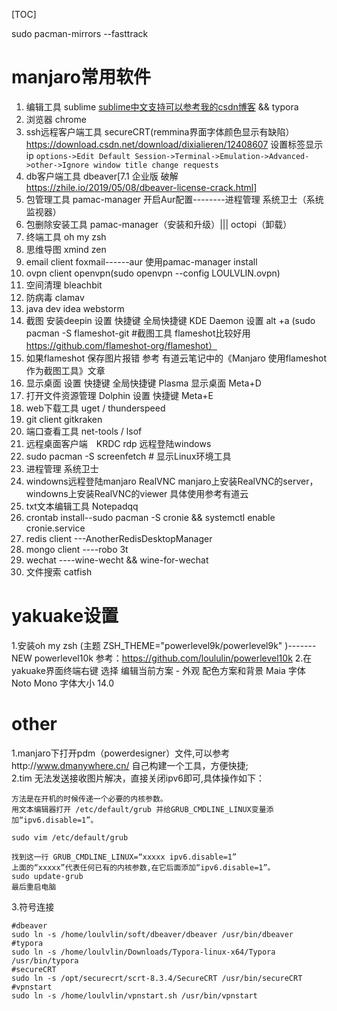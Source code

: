 [TOC]

sudo pacman-mirrors --fasttrack 

# manjaro常用软件
1. 编辑工具 sublime  [sublime中文支持可以参考我的csdn博客](https://blog.csdn.net/dixialieren/article/details/83624260) && typora
2. 浏览器 chrome
3. ssh远程客户端工具 secureCRT(remmina界面字体颜色显示有缺陷）  https://download.csdn.net/download/dixialieren/12408607   设置标签显示ip  `options->Edit Default Session->Terminal->Emulation->Advanced->other->Ignore window title change requests`
4. db客户端工具 dbeaver[7.1 企业版 破解   https://zhile.io/2019/05/08/dbeaver-license-crack.html]
5. 包管理工具 pamac-manager   开启Aur配置--------进程管理 系统卫士（系统监视器）
6. 包删除安装工具  pamac-manager（安装和升级）|||   octopi（卸载）
7. 终端工具 oh my zsh
8. 思维导图 xmind zen
9. email client foxmail------aur  使用pamac-manager install
10. ovpn client openvpn(sudo openvpn --config LOULVLIN.ovpn)
11. 空间清理 bleachbit
12. 防病毒 clamav
13. java dev idea webstorm
14. 截图 安装deepin 设置 快捷键  全局快捷键  KDE Daemon 设置 alt +a (sudo pacman -S flameshot-git #截图工具 flameshot比较好用 https://github.com/flameshot-org/flameshot）
15. 如果flameshot 保存图片报错 参考 有道云笔记中的《Manjaro 使用flameshot作为截图工具》文章
16. 显示桌面  设置 快捷键  全局快捷键 Plasma  显示桌面 Meta+D
17. 打开文件资源管理 Dolphin 设置 快捷键 Meta+E
18.  web下载工具 uget / thunderspeed
19.  git client  gitkraken
20.  端口查看工具 net-tools / lsof
21. 远程桌面客户端　KRDC  rdp  远程登陆windows
22. sudo pacman -S screenfetch # 显示Linux环境工具
23. 进程管理 系统卫士
24. windowns远程登陆manjaro RealVNC manjaro上安装RealVNC的server，windowns上安装RealVNC的viewer 具体使用参考有道云
25. txt文本编辑工具 Notepadqq
26. crontab install--sudo pacman -S cronie && systemctl enable cronie.service
27. redis client ---AnotherRedisDesktopManager
28. mongo client ----robo 3t
29. wechat ----wine-wecht && wine-for-wechat
30. 文件搜索 catfish
# yakuake设置
1.安装oh my zsh (主题 ZSH_THEME="powerlevel9k/powerlevel9k"
)-------NEW powerlevel10k   参考：https://github.com/loululin/powerlevel10k
2.在yakuake界面终端右键  选择 编辑当前方案  - 外观  配色方案和背景 Maia
字体 Noto Mono   字体大小 14.0

# other
1.manjaro下打开pdm（powerdesigner）文件,可以参考http://www.dmanywhere.cn/   自己构建一个工具，方便快捷;     
2.tim 无法发送接收图片解决，直接关闭ipv6即可,具体操作如下：
```
方法是在开机的时候传递一个必要的内核参数。
用文本编辑器打开 /etc/default/grub 并给GRUB_CMDLINE_LINUX变量添加“ipv6.disable=1”。
	
sudo vim /etc/default/grub

找到这一行 GRUB_CMDLINE_LINUX=“xxxxx ipv6.disable=1”
上面的“xxxxx”代表任何已有的内核参数,在它后面添加“ipv6.disable=1”。
sudo update-grub
最后重启电脑
```
3.符号连接
```
#dbeaver
sudo ln -s /home/loulvlin/soft/dbeaver/dbeaver /usr/bin/dbeaver
#typora
sudo ln -s /home/loulvlin/Downloads/Typora-linux-x64/Typora /usr/bin/typora
#secureCRT
sudo ln -s /opt/securecrt/scrt-8.3.4/SecureCRT /usr/bin/secureCRT
#vpnstart
sudo ln -s /home/loulvlin/vpnstart.sh /usr/bin/vpnstart

```

